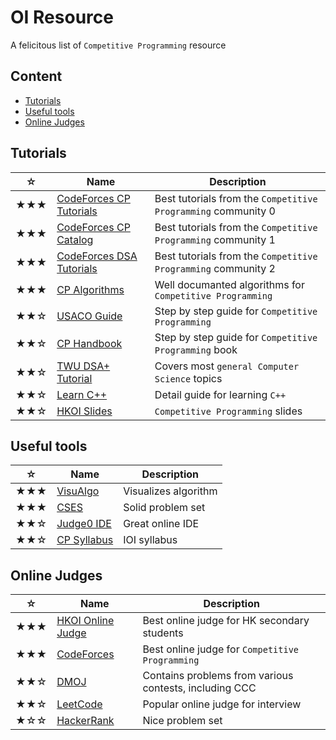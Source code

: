# OI Resource
A felicitous list of `Competitive Programming` resource

## Content
- [Tutorials](#Tutorials)
- [Useful tools](#Useful-tools)
- [Online Judges](#Online-Judges)

## Tutorials
|☆|Name|Description|
|-----|-----|-----|
|★★★|[CodeForces CP Tutorials](https://codeforces.com/blog/entry/57282)|Best tutorials from the `Competitive Programming` community 0|
|★★★|[CodeForces CP Catalog](https://codeforces.com/catalog)|Best tutorials from the `Competitive Programming` community 1|
|★★★|[CodeForces DSA Tutorials](https://codeforces.com/blog/entry/13529)|Best tutorials from the `Competitive Programming` community 2|
|★★★|[CP Algorithms](https://cp-algorithms.com)|Well documanted algorithms for `Competitive Programming`|
|★★☆|[USACO Guide](https://usaco.guide)|Step by step guide for `Competitive Programming`|
|★★☆|[CP Handbook](Books/cph.pdf)|Step by step guide for `Competitive Programming` book|
|★★☆|[TWU DSA+ Tutorial](https://web.ntnu.edu.tw/~algo/)|Covers most `general Computer Science` topics|
|★★☆|[Learn C++](https://www.learncpp.com/)|Detail guide for learning `C++`|
|★★☆|[HKOI Slides](https://hkoi.org/en/training-materials/2023/)|`Competitive Programming` slides|

## Useful tools
|☆|Name|Description|
|-----|-----|-----|
|★★★|[VisuAlgo](https://visualgo.net/en)|Visualizes algorithm|
|★★★|[CSES](https://cses.fi/problemset/)|Solid problem set|
|★★☆|[Judge0 IDE](https://ide.judge0.com/)|Great online IDE|
|★★☆|[CP Syllabus](https://ioinformatics.org/files/ioi-syllabus-2023.pdf)|IOI syllabus|

## Online Judges
|☆|Name|Description|
|-----|-----|-----|
|★★★|[HKOI Online Judge](https://judge.hkoi.org/)|Best online judge for HK secondary students|
|★★★|[CodeForces](https://codeforces.com/problemset)|Best online judge for `Competitive Programming`|
|★★☆|[DMOJ](https://dmoj.ca/)|Contains problems from various contests, including CCC|
|★★☆|[LeetCode](https://leetcode.com/problemset/)|Popular online judge for interview|
|★☆☆|[HackerRank](https://www.hackerrank.com/dashboard)|Nice problem set|

